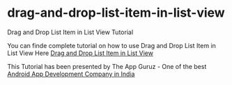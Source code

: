 # drag-and-drop-list-item-in-list-view
Drag and Drop List Item in List View Tutorial

You can finde complete tutorial on how to use Drag and Drop List Item in List View Here [Drag and Drop List Item in List View](http://www.theappguruz.com/android/drag-and-drop-list-item-in-list-view/)

This Tutorial has been presented by The App Guruz - One of the best [Android App Development Company in India](http://www.theappguruz.com/android-app-development/)
